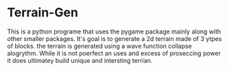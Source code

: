 # Terrain-Gen

This is a python programe that uses the pygame package mainly along with other smaller packages. It's goal is to generate a 2d terrain made of 3 ytpes of blocks. the terrain is generated using a wave function collapse alogrythm. While it is not poerfect an uses and excess of proseccing power it does ultimatey build unique and intersting terrian.
